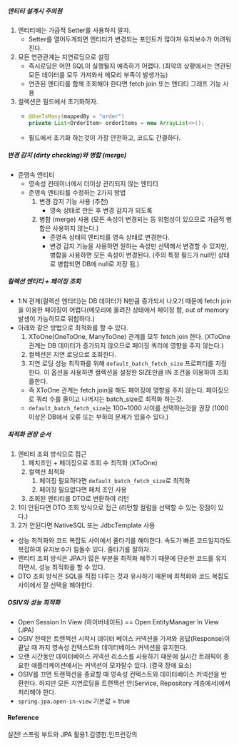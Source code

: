 ##### 엔티티 설계시 주의점
1. 엔티티에는 가급적 Setter를 사용하지 말자.
    - Setter를 열어두게되면 엔티티가 변경되는 포인트가 많아져 유지보수가 어려워진다.
2. 모든 연관관계는 지연로딩으로 설정
    - 즉시로딩은 어떤 SQL이 실행될지 예측하기 어렵다. (최악의 상황에서는 연관된 모든 데이터를 모두 가져와서 메모리 부족이 발생가능)
    - 연관된 엔티티를 함께 조회해야 한다면 fetch join 또는 엔티티 그래프 기능 사용
3. 컬렉션은 필드에서 초기화하자.
    - ```java
      @OneToMany(mappedBy = "order")
      private List<OrderItem> orderItems = new ArrayList<>();
      ```
    - 필드에서 초기화 하는것이 가장 안전하고, 코드도 간결하다.

##### 변경 감지 (dirty checking)와 병합 (merge)
* 준영속 엔티티
    - 영속성 컨테이너에서 더이상 관리되지 않는 엔티티
    - 준영속 엔티티를 수정하는 2가지 방법
        1. 변경 감지 기능 사용 (추천)
            - 영속 상태로 만든 후 변경 감지가 되도록
        2. 병합 (merge) 사용 (모든 속성이 변경되는 등 위험성이 있으므로 가급적 병합은 사용하지 않는다.)
            - 준영속 상태의 엔티티를 영속 상태로 변경한다.
            - 변경 감지 기능을 사용하면 원하는 속성만 선택해서 변경할 수 있지만, 병합을 사용하면 모든 속성이 변경된다. (주의 특정 필드가 null인 상태로 병합되면 DB에 null로 저장 됨.)


##### 컬렉션 엔티티 + 페이징 조회
- 1:N 관계(컬렉션 엔티티)는 DB 데이터가 N만큼 증가되서 나오기 때문에 fetch join을 이용한 페이징이 어렵다(메모리에 올려진 상태에서 페이징 함, out of memory 발생이 가능하므로 위험하다.)
- 아래와 같은 방법으로 최적화를 할 수 있다.
    1. XToOne(OneToOne, ManyToOne) 관계를 모두 fetch join 한다. (XToOne 관계는 DB 데이터가 증가되지 않으므로 페이징 쿼리에 영향을 주지 않는다.)
    2. 컬렉션은 지연 로딩으로 조회한다.
    3. 지연 로딩 성능 최적화를 위해 `default_batch_fetch_size` 프로퍼티를 지정한다. 이 옵션을 사용하면 컬렉션을 설정한 SIZE만큼 IN 조건을 이용하여 조회를한다.
    - 즉 XToOne 관계는 fetch join을 해도 페이징에 영향을 주지 않는다. 페이징으로 쿼리 수를 줄이고 나머지는 batch_size로 최적화 하는것.
    - `default_batch_fetch_size`는 100~1000 사이를 선택하는것을 권장 (1000 이상은 DB에서 오류 또는 부하의 문제가 있을수 있다.)

##### 최적화 권장 순서
1. 엔티티 조회 방식으로 접근
    1. 페치조인 + 페이징으로 조회 수 최적화 (XToOne)
    2. 컬렉션 최적화
        1. 페이징 필요하다면 `default_batch_fetch_size`로 최적화
        2. 페이징 필요없다면 페치 조인 사용
    3. 조회된 엔티티를 DTO로 변환하여 리턴
2. 1이 안된다면 DTO 조회 방식으로 접근 (리턴할 컬럼을 선택할 수 있는 장점이 있다.)
3. 2가 안된다면 NativeSQL 또는 JdbcTemplate 사용
- 성능 최적화와 코드 복잡도 사이에서 줄타기를 해야한다. 속도가 빠른 코드일지라도 복잡하여 유지보수가 힘들수 있다. 줄타기를 잘하자.
- 엔티티 조회 방식은 JPA가 많은 부분을 최적화 해주기 때문에 단순한 코드를 유지하면서, 성능 최적화를 할 수 있다.
- DTO 조회 방식은 SQL을 직접 다루는 것과 유사하기 때문에 최적화와 코드 복잡도 사이에서 잘 선택을 해야한다.

##### OSIV와 성능 최적화
- Open Session In View (하이버네이트) == Open EntityManager In View (JPA)
- OSIV 전략은 트랜잭션 시작시 데이터 베이스 커넥션을 가져와 응답(Response)이 끝날 때 까지 영속성 컨택스트와 데이터베이스 커넥션을 유지한다.
- 오랜 시간동안 데이터베이스 커넥션 리소스를 사용하기 때문에 실시간 트래픽이 중요한 애플리케이션에서는 커넥션이 모자랄수 있다. (결국 장애 요소)
- OSIV를 끄면 트랜잭션을 종료할 때 영속성 컨택스트와 데이터베이스 커넥션을 반환한다. 하지만 모든 지연로딩을 트랜잭션 안(Service, Repository 계층에서)에서 처리해야 한다.
- `spring.jpa.open-in-view` 기본값 = true


#### Reference
실전! 스프링 부트와 JPA 활용1.김영한.인프런강의